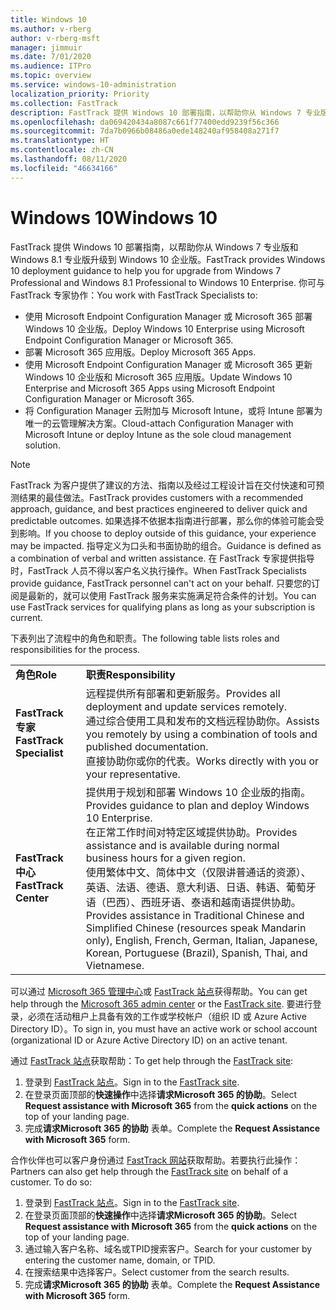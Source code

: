 ```yaml
---
title: Windows 10
ms.author: v-rberg
author: v-rberg-msft
manager: jimmuir
ms.date: 7/01/2020
ms.audience: ITPro
ms.topic: overview
ms.service: windows-10-administration
localization_priority: Priority
ms.collection: FastTrack
description: FastTrack 提供 Windows 10 部署指南，以帮助你从 Windows 7 专业版和 Windows 8.1 专业版升级到 Windows 10 企业版。
ms.openlocfilehash: da069420434a8087c661f77400edd9239f56c366
ms.sourcegitcommit: 7da7b0966b08486a0ede148240af958408a271f7
ms.translationtype: HT
ms.contentlocale: zh-CN
ms.lasthandoff: 08/11/2020
ms.locfileid: "46634166"
---
```

# <a name="windows-10"></a><span data-ttu-id="8b4a2-103">Windows 10</span><span class="sxs-lookup"><span data-stu-id="8b4a2-103">Windows 10</span></span>

<span data-ttu-id="8b4a2-104">FastTrack 提供 Windows 10 部署指南，以帮助你从 Windows 7 专业版和 Windows 8.1 专业版升级到 Windows 10 企业版。</span><span class="sxs-lookup"><span data-stu-id="8b4a2-104">FastTrack provides Windows 10 deployment guidance to help you for upgrade from Windows 7 Professional and Windows 8.1 Professional to Windows 10 Enterprise.</span></span> <span data-ttu-id="8b4a2-105">你可与 FastTrack 专家协作：</span><span class="sxs-lookup"><span data-stu-id="8b4a2-105">You work with FastTrack Specialists to:</span></span>

- <span data-ttu-id="8b4a2-106">使用 Microsoft Endpoint Configuration Manager 或 Microsoft 365 部署 Windows 10 企业版。</span><span class="sxs-lookup"><span data-stu-id="8b4a2-106">Deploy Windows 10 Enterprise using Microsoft Endpoint Configuration Manager or Microsoft 365.</span></span>
- <span data-ttu-id="8b4a2-107">部署 Microsoft 365 应用版。</span><span class="sxs-lookup"><span data-stu-id="8b4a2-107">Deploy Microsoft 365 Apps.</span></span> 
- <span data-ttu-id="8b4a2-108">使用 Microsoft Endpoint Configuration Manager 或 Microsoft 365 更新 Windows 10 企业版和 Microsoft 365 应用版。</span><span class="sxs-lookup"><span data-stu-id="8b4a2-108">Update Windows 10 Enterprise and Microsoft 365 Apps using Microsoft Endpoint Configuration Manager or Microsoft 365.</span></span>
- <span data-ttu-id="8b4a2-109">将 Configuration Manager 云附加与 Microsoft Intune，或将 Intune 部署为唯一的云管理解决方案。</span><span class="sxs-lookup"><span data-stu-id="8b4a2-109">Cloud-attach Configuration Manager with Microsoft Intune or deploy Intune as the sole cloud management solution.</span></span>
  
> [!NOTE]
> <span data-ttu-id="8b4a2-110">FastTrack 为客户提供了建议的方法、指南以及经过工程设计旨在交付快速和可预测结果的最佳做法。</span><span class="sxs-lookup"><span data-stu-id="8b4a2-110">FastTrack provides customers with a recommended approach, guidance, and best practices engineered to deliver quick and predictable outcomes.</span></span> <span data-ttu-id="8b4a2-111">如果选择不依据本指南进行部署，那么你的体验可能会受到影响。</span><span class="sxs-lookup"><span data-stu-id="8b4a2-111">If you choose to deploy outside of this guidance, your experience may be impacted.</span></span> <span data-ttu-id="8b4a2-112">指导定义为口头和书面协助的组合。</span><span class="sxs-lookup"><span data-stu-id="8b4a2-112">Guidance is defined as a combination of verbal and written assistance.</span></span> <span data-ttu-id="8b4a2-113">在 FastTrack 专家提供指导时，FastTrack 人员不得以客户名义执行操作。</span><span class="sxs-lookup"><span data-stu-id="8b4a2-113">When FastTrack Specialists provide guidance, FastTrack personnel can't act on your behalf.</span></span> <span data-ttu-id="8b4a2-114">只要您的订阅是最新的，就可以使用 FastTrack 服务来实施满足符合条件的计划。</span><span class="sxs-lookup"><span data-stu-id="8b4a2-114">You can use FastTrack services for qualifying plans as long as your subscription is current.</span></span>  
    
<span data-ttu-id="8b4a2-115">下表列出了流程中的角色和职责。</span><span class="sxs-lookup"><span data-stu-id="8b4a2-115">The following table lists roles and responsibilities for the process.</span></span>

|||
|:-----|:-----|
|<span data-ttu-id="8b4a2-116">**角色**</span><span class="sxs-lookup"><span data-stu-id="8b4a2-116">**Role**</span></span> <br/> |<span data-ttu-id="8b4a2-117">**职责**</span><span class="sxs-lookup"><span data-stu-id="8b4a2-117">**Responsibility**</span></span> <br/> |
|<span data-ttu-id="8b4a2-118">**FastTrack 专家**</span><span class="sxs-lookup"><span data-stu-id="8b4a2-118">**FastTrack Specialist**</span></span> <br/> |<span data-ttu-id="8b4a2-119">远程提供所有部署和更新服务。</span><span class="sxs-lookup"><span data-stu-id="8b4a2-119">Provides all deployment and update services remotely.</span></span>  <br/> <span data-ttu-id="8b4a2-120">通过综合使用工具和发布的文档远程协助你。</span><span class="sxs-lookup"><span data-stu-id="8b4a2-120">Assists you remotely by using a combination of tools and published documentation.</span></span> <br/> <span data-ttu-id="8b4a2-121">直接协助你或你的代表。</span><span class="sxs-lookup"><span data-stu-id="8b4a2-121">Works directly with you or your representative.</span></span>|
|<span data-ttu-id="8b4a2-122">**FastTrack 中心**</span><span class="sxs-lookup"><span data-stu-id="8b4a2-122">**FastTrack Center**</span></span>  <br/> |<span data-ttu-id="8b4a2-123">提供用于规划和部署 Windows 10 企业版的指南。</span><span class="sxs-lookup"><span data-stu-id="8b4a2-123">Provides guidance to plan and deploy Windows 10 Enterprise.</span></span>   <br/> <span data-ttu-id="8b4a2-124">在正常工作时间对特定区域提供协助。</span><span class="sxs-lookup"><span data-stu-id="8b4a2-124">Provides assistance and is available during normal business hours for a given region.</span></span> <br/> <span data-ttu-id="8b4a2-125">使用繁体中文、简体中文（仅限讲普通话的资源）、英语、法语、德语、意大利语、日语、韩语、葡萄牙语（巴西）、西班牙语、泰语和越南语提供协助。</span><span class="sxs-lookup"><span data-stu-id="8b4a2-125">Provides assistance in Traditional Chinese and Simplified Chinese (resources speak Mandarin only), English, French, German, Italian, Japanese, Korean, Portuguese (Brazil), Spanish, Thai, and Vietnamese.</span></span>|
 
<span data-ttu-id="8b4a2-126">可以通过 [Microsoft 365 管理中心](https://go.microsoft.com/fwlink/?linkid=2032704)或 [FastTrack 站点](https://go.microsoft.com/fwlink/?linkid=780698)获得帮助。</span><span class="sxs-lookup"><span data-stu-id="8b4a2-126">You can get help through the [Microsoft 365 admin center](https://go.microsoft.com/fwlink/?linkid=2032704) or the [FastTrack site](https://go.microsoft.com/fwlink/?linkid=780698).</span></span> <span data-ttu-id="8b4a2-127">要进行登录，必须在活动租户上具备有效的工作或学校帐户（组织 ID 或 Azure Active Directory ID）。</span><span class="sxs-lookup"><span data-stu-id="8b4a2-127">To sign in, you must have an active work or school account (organizational ID or Azure Active Directory ID) on an active tenant.</span></span> 

<span data-ttu-id="8b4a2-128">通过 [FastTrack 站点](https://go.microsoft.com/fwlink/?linkid=780698)获取帮助：</span><span class="sxs-lookup"><span data-stu-id="8b4a2-128">To get help through the [FastTrack site](https://go.microsoft.com/fwlink/?linkid=780698):</span></span> 
1.    <span data-ttu-id="8b4a2-129">登录到 [FastTrack 站点](https://go.microsoft.com/fwlink/?linkid=780698)。</span><span class="sxs-lookup"><span data-stu-id="8b4a2-129">Sign in to the [FastTrack site](https://go.microsoft.com/fwlink/?linkid=780698).</span></span> 
2.    <span data-ttu-id="8b4a2-130">在登录页面顶部的**快速操作**中选择**请求Microsoft 365 的协助**。</span><span class="sxs-lookup"><span data-stu-id="8b4a2-130">Select **Request assistance with Microsoft 365** from the **quick actions** on the top of your landing page.</span></span>
3.    <span data-ttu-id="8b4a2-131">完成**请求Microsoft 365 的协助** 表单。</span><span class="sxs-lookup"><span data-stu-id="8b4a2-131">Complete the **Request Assistance with Microsoft 365** form.</span></span>
  
<span data-ttu-id="8b4a2-p104">合作伙伴也可以客户身份通过 [FastTrack 网站](https://go.microsoft.com/fwlink/?linkid=780698)获取帮助。若要执行此操作：</span><span class="sxs-lookup"><span data-stu-id="8b4a2-p104">Partners can also get help through the [FastTrack site](https://go.microsoft.com/fwlink/?linkid=780698) on behalf of a customer. To do so:</span></span>
1.    <span data-ttu-id="8b4a2-134">登录到 [FastTrack 站点](https://go.microsoft.com/fwlink/?linkid=780698)。</span><span class="sxs-lookup"><span data-stu-id="8b4a2-134">Sign in to the [FastTrack site](https://go.microsoft.com/fwlink/?linkid=780698).</span></span> 
2.    <span data-ttu-id="8b4a2-135">在登录页面顶部的**快速操作**中选择**请求Microsoft 365 的协助**。</span><span class="sxs-lookup"><span data-stu-id="8b4a2-135">Select **Request assistance with Microsoft 365** from the **quick actions** on the top of your landing page.</span></span>
3.    <span data-ttu-id="8b4a2-136">通过输入客户名称、域名或TPID搜索客户。</span><span class="sxs-lookup"><span data-stu-id="8b4a2-136">Search for your customer by entering the customer name, domain, or TPID.</span></span>
4.    <span data-ttu-id="8b4a2-137">在搜索结果中选择客户。</span><span class="sxs-lookup"><span data-stu-id="8b4a2-137">Select customer from the search results.</span></span>
5.    <span data-ttu-id="8b4a2-138">完成**请求Microsoft 365 的协助** 表单。</span><span class="sxs-lookup"><span data-stu-id="8b4a2-138">Complete the **Request Assistance with Microsoft 365** form.</span></span>
 
